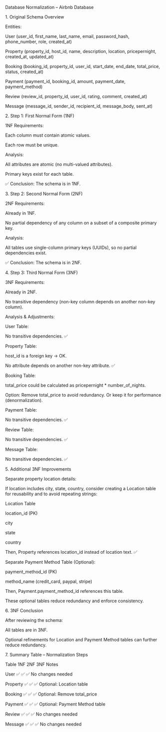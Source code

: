 Database Normalization – Airbnb Database

1\. Original Schema Overview



Entities:



User (user\_id, first\_name, last\_name, email, password\_hash, phone\_number, role, created\_at)



Property (property\_id, host\_id, name, description, location, pricepernight, created\_at, updated\_at)



Booking (booking\_id, property\_id, user\_id, start\_date, end\_date, total\_price, status, created\_at)



Payment (payment\_id, booking\_id, amount, payment\_date, payment\_method)



Review (review\_id, property\_id, user\_id, rating, comment, created\_at)



Message (message\_id, sender\_id, recipient\_id, message\_body, sent\_at)



2\. Step 1: First Normal Form (1NF)



1NF Requirements:



Each column must contain atomic values.



Each row must be unique.



Analysis:



All attributes are atomic (no multi-valued attributes).



Primary keys exist for each table.



✅ Conclusion: The schema is in 1NF.



3\. Step 2: Second Normal Form (2NF)



2NF Requirements:



Already in 1NF.



No partial dependency of any column on a subset of a composite primary key.



Analysis:



All tables use single-column primary keys (UUIDs), so no partial dependencies exist.



✅ Conclusion: The schema is in 2NF.



4\. Step 3: Third Normal Form (3NF)



3NF Requirements:



Already in 2NF.



No transitive dependency (non-key column depends on another non-key column).



Analysis \& Adjustments:



User Table:



No transitive dependencies. ✅



Property Table:



host\_id is a foreign key → OK.



No attribute depends on another non-key attribute. ✅



Booking Table:



total\_price could be calculated as pricepernight \* number\_of\_nights.



Option: Remove total\_price to avoid redundancy. Or keep it for performance (denormalization).



Payment Table:



No transitive dependencies. ✅



Review Table:



No transitive dependencies. ✅



Message Table:



No transitive dependencies. ✅



5\. Additional 3NF Improvements



Separate property location details:



If location includes city, state, country, consider creating a Location table for reusability and to avoid repeating strings:



Location Table



location\_id (PK)



city



state



country



Then, Property references location\_id instead of location text. ✅



Separate Payment Method Table (Optional):



payment\_method\_id (PK)



method\_name (credit\_card, paypal, stripe)



Then, Payment.payment\_method\_id references this table.



These optional tables reduce redundancy and enforce consistency.



6\. 3NF Conclusion



After reviewing the schema:



All tables are in 3NF.



Optional refinements for Location and Payment Method tables can further reduce redundancy.



7\. Summary Table – Normalization Steps

Table	1NF	2NF	3NF	Notes

User	✅	✅	✅	No changes needed

Property	✅	✅	✅	Optional: Location table

Booking	✅	✅	✅	Optional: Remove total\_price

Payment	✅	✅	✅	Optional: Payment Method table

Review	✅	✅	✅	No changes needed

Message	✅	✅	✅	No changes needed

